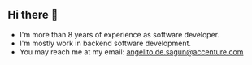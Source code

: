 ## Hi there 👋

- I'm more than 8 years of experience as software developer.
- I'm mostly work in backend software development.
- You may reach me at my email: angelito.de.sagun@accenture.com
<!--
**angelito-desagun/angelito-desagun** is a ✨ _special_ ✨ repository because its `README.md` (this file) appears on your GitHub profile.

Here are some ideas to get you started:

- 🔭 I’m currently working on ...
- 🌱 I’m currently learning ...
- 👯 I’m looking to collaborate on ...
- 🤔 I’m looking for help with ...
- 💬 Ask me about ...
- 📫 How to reach me: ...
- 😄 Pronouns: ...
- ⚡ Fun fact: ...
-->
